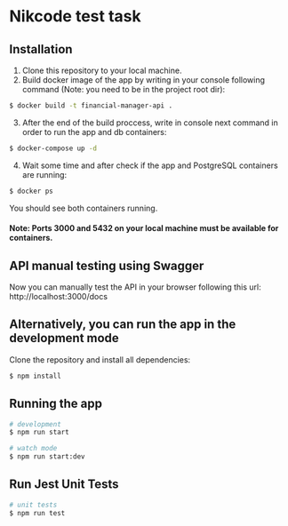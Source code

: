 # Nikcode test task

## Installation

1. Clone this repository to your local machine.
2. Build docker image of the app by writing in your console following command (Note: you need to be in the project root dir):

```bash
$ docker build -t financial-manager-api .
```

3. After the end of the build proccess, write in console next command in order to run the app and db containers:

```bash
$ docker-compose up -d
```

4. Wait some time and after check if the app and PostgreSQL containers are running:

```bash
$ docker ps
```

You should see both containers running.

#### Note: Ports 3000 and 5432 on your local machine must be available for containers.

## API manual testing using Swagger

Now you can manually test the API in your browser following this url: http://localhost:3000/docs

## Alternatively, you can run the app in the development mode

Clone the repository and install all dependencies:

```bash
$ npm install
```

## Running the app

```bash
# development
$ npm run start

# watch mode
$ npm run start:dev
```

## Run Jest Unit Tests

```bash
# unit tests
$ npm run test
```
